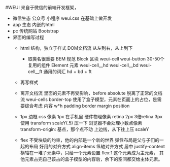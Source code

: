 #WEUI
来自于微信的前端开发框架，
- 微信生态 公众号 小程序
weui.css 在基础上做开发
- app 生态
内嵌的html
- pc 传统网站 Bootstrap
- 界面的编写过程
    - html 结构，独立于样式
      DOM文档流 从左到右，从上到下
      - 取类名很重要
      BEM 规范
      Block 区块 weui-cell
      weui-button 30-50个复用的组件
      Element 元素 
      weui-cell__hd
      weui-cell__bd
      weui-cell__ft
      通用的词汇 hd + bd + ft
    - 再写样式

    - 离开文档流
    里面的元素不再受影响，before absolute 脱离了正常的文档流
    weui-cells border-top 使用了盒子模型，元素在页面上的占位，是需要综合考虑 内容 w*h 
    padding border margin position 
    - 1px 边框
    css 像素 1px 在手机里
    硬件物理像素 retina 2px 3倍retina 3px  使用 transform scaleY(.5) 压一下
    浏览器不会处理小数点像素
    transform-origin: 基点，那个点不动 上边线，从下往上压 scaleY

    - flex
      不受块级的约束，他的内部是一个新的世界 弹性布局是父与子们的一起的布局
      好用的对齐方式 align-items 纵轴对齐方式 居中 justify-content 横轴在一堆子元素中，只给一个元素设置 flex:1 这个元素成为主元素，
      其他元素占完自己该占的盒子模型的内容后，余下的空间都交给主体元素。
